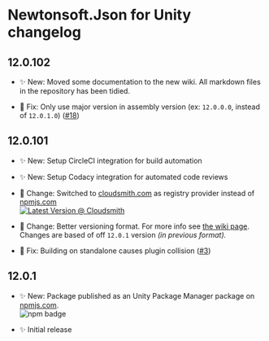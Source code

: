 # Newtonsoft.Json for Unity changelog

## 12.0.102

- ✨ New: Moved some documentation to the new wiki. All markdown files in the
  repository has been tidied.

- 🐛 Fix: Only use major version in assembly version (ex: `12.0.0.0`, instead of
  `12.0.1.0`) ([#18][#18])

## 12.0.101

- ✨ New: Setup CircleCI integration for build automation

- ✨ New: Setup Codacy integration for automated code reviews

- 🔄 Change: Switched to [cloudsmith.com][cloudsmith-url] as registry provider
  instead of [npmjs.com][npmjs-url]  
  [![Latest Version @ Cloudsmith][cloudsmith-badge]][cloudsmith-url]

- 🔄 Change: Better versioning format. For more info see
  [the wiki page][wiki-versioning]. Changes are based of off `12.0.1`
  version _(in previous format)._

- 🐛 Fix: Building on standalone causes plugin collision ([#3][#3])

## 12.0.1

- ✨ New: Package published as an Unity Package Manager package on
  [npmjs.com][npmjs-url].  
  ![npm badge][npmjs-badge]

- ✨ Initial release

[wiki-versioning]: https://github.com/jilleJr/Newtonsoft.Json-for-Unity/wiki/About-the-versioning
[cloudsmith-url]: https://cloudsmith.io/~jillejr/repos/newtonsoft-json-for-unity/packages/detail/npm/jillejr.newtonsoft.json-for-unity/latest/#readme
[cloudsmith-badge]: https://api-prd.cloudsmith.io/badges/version/jillejr/newtonsoft-json-for-unity/npm/jillejr.newtonsoft.json-for-unity/latest/x/?render=true&badge_token=gAAAAABd0U7AyWhLGu6xjEAHz70w9zWbSk6ogsTrw3xvVpa2NXe7HJg_ua7r-G2cbWECxfM51y4uYgOdFOquHNoTQti080JM6w%3D%3D
[npmjs-url]: https://www.npmjs.com/package/jillejr.newtonsoft.json-for-unity
[npmjs-badge]: https://img.shields.io/npm/v/jillejr.newtonsoft.json-for-unity?logo=npm&style=flat-square
[#3]: https://github.com/jilleJr/Newtonsoft.Json-for-Unity/issues/3
[#18]: https://github.com/jilleJr/Newtonsoft.Json-for-Unity/issues/18
